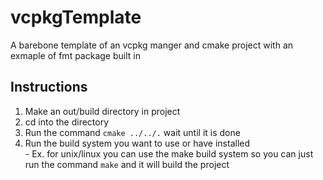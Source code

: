 # vcpkgTemplate
  A barebone template of an vcpkg manger and cmake project with an exmaple of fmt package built in  
## Instructions  
  1. Make an out/build directory in project  
  2. cd into the directory  
  3. Run the command `cmake ../../.` wait until it is done  
  4. Run the build system you want to use or have installed  
    - Ex. for unix/linux you can use the make build system so you can just run the command `make` and it will build the project
